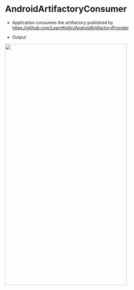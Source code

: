# AndroidArtifactoryConsumer

- Application consumes the artifactory published by
https://github.com/LearnKotlin/AndroidArtifactoryProvider

- Output
<img src="glassyView.gif" width="400" height="790">
